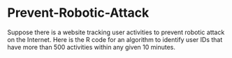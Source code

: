 # Prevent-Robotic-Attack
Suppose there is a website tracking user activities to prevent robotic attack on the Internet. Here is the R code for an algorithm to identify user IDs that have more than 500 activities within any given 10 minutes.
